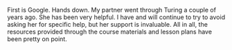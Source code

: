 First is Google.  Hands down.  My partner went through Turing a couple of years ago.  She has been very helpful.  I have and will continue to try to avoid asking her for specific help, but her support is invaluable.  All in all, the resources provided through the course materials and lesson plans have been pretty on point.  
